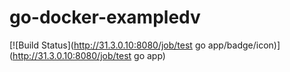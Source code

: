 # go-docker-exampledv

[![Build Status](http://31.3.0.10:8080/job/test go app/badge/icon)](http://31.3.0.10:8080/job/test go app)
